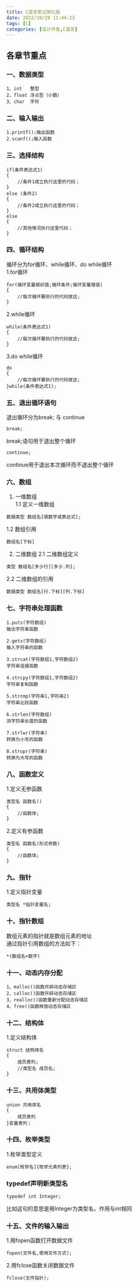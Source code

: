 ```yaml
---
title: C语言笔记简化版
date: 2022/10/28 11:44:23
tags: [C]
categories: [设计开发,C语言]
---
```

## 各章节重点
### 一、数据类型
```
1、int   整型  
2、float 浮点型（小数）  
3、char  字符  
```

### 二、输入输出
```
1.printf();输出函数    
2.scanf();输入函数    
```

### 三、选择结构
```
if(条件表达式1)
{
	//条件1成立执行这里的代码；
}
else (条件2)
{
	//条件2成立执行这里的代码；
}
else
{
	//其他情况执行这里代码；
}
```

### 四、循环结构
循环分为for循环、while循环、do while循环  
1.for循环  
```
for(循环变量赋初值;循环条件;循环变量增值)
{
	//每次循环要执行的代码放这;
}
```

2.while循环
```
while(条件表达式1)
{
	//每次循环要执行的代码放这;
}
```

3.do while循环
```
do
{
	//每次循环要执行的代码放这;
}while(条件表达式1);
```

### 五、退出循环语句
退出循环分为break; 与 continue  

```
break;
``` 

break;语句用于退出整个循环

```
continue;
```

continue用于退出本次循环而不退出整个循环  

### 六、数组
1. 一维数组  
1.1 定义一维数组 

```
数据类型 数组名[填数字或表达式];
```

1.2	数组引用  

```
数组名[下标]
```

2. 二维数组
2.1 二维数组定义

```
类型 数组名[多少行][多少.列];
```

2.2 二维数组的引用  

```
数据类型 数组名[行.下标][列.下标]
```

### 七、字符串处理函数
```
1.puts(字符数组)   
输出字符串函数      

2.gets(字符数组)   
输入字符串的函数  

3.strcat(字符数组1,字符数组2)          
字符串连接函数   

4.strcpy(字符数组1,字符数组2)
字符串复制函数  

5.strcmp(字符串1,字符串2)     
字符串比较函数  

6.strlen(字符数组)   
测字符串长度的函数  

7.strlwr(字符串)  
转换为小写的函数  

8.strupr(字符串)  
转换为大写的函数  
```

### 八、函数定义
1.定义无参函数
```
类型名 函数名()
{
	//函数体;
}
```
2.定义有参函数  
```
类型名 函数名(形式参数)
{
	//函数体;
}
```
### 九、指针
1.定义指针变量
```
类型名 *指针变量名;
```
### 十、指针数组
数组元素的指针就是数组元素的地址  
通过指针引用数组的方法如下：  
```
*(数组名+数字)
```

### 十一、动态内存分配
```
1、malloc()函数开辟动态存储区
2、calloc()函数开辟动态存储区
3、realloc()函数重新分配动态存储区
4、free()函数释放动态存储区
```

### 十二、结构体
1.定义结构体  
```
struct 结构体名
{
    成员表列;
    //类型名 成员名; 
}
```
### 十三、共用体类型
```
union 共用体名
{
	成员表列
}变量表列；
```

### 十四、枚举类型
1.枚举类型定义   
```
enum[枚举名]{枚举元素列表};
```
### typedef声明新类型名
```
typedef int Integer;
```
比如这句的意思是用Integer为类型名，作用与int相同  
### 十五、文件的输入输出
1.用fopen函数打开数据文件  
```
fopen(文件名,使用文件方式);
```
2.用fclose函数关闭数据文件  
```
fclose(文件指针);
```
